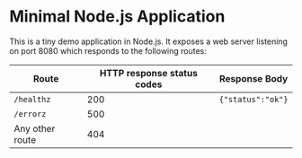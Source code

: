 # Minimal Node.js Application

This is a tiny demo application in Node.js. It exposes a web server listening on port 8080 which responds to the following routes:

| Route           | HTTP response status codes | Response Body     |
|-----------------|----------------------------|-------------------|
| `/healthz`      | 200                        | `{"status":"ok"}` |
| `/errorz`       | 500                        |                   |
| Any other route | 404                        |                   |
